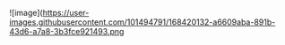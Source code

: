 ![image](https://user-images.githubusercontent.com/101494791/168420132-a6609aba-891b-43d6-a7a8-3b3fce921493.png